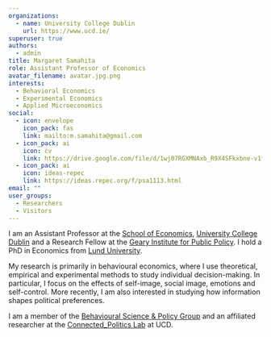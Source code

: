 ```yaml
---
organizations:
  - name: University College Dublin
    url: https://www.ucd.ie/
superuser: true
authors:
  - admin
title: Margaret Samahita
role: Assistant Professor of Economics
avatar_filename: avatar.jpg.png
interests:
  - Behavioral Economics
  - Experimental Economics
  - Applied Microeconomics
social:
  - icon: envelope
    icon_pack: fas
    link: mailto:m.samahita@gmail.com
  - icon_pack: ai
    icon: cv
    link: https://drive.google.com/file/d/1wj07RGXMNAxb_R9X4SFkxbne-v1fxfM0/view?usp=sharing
  - icon_pack: ai
    icon: ideas-repec
    link: https://ideas.repec.org/f/psa1113.html
email: ""
user_groups:
  - Researchers
  - Visitors
---
```

I am an Assistant Professor at the [School of Economics](https://www.ucd.ie/economics/), [University College Dublin](https://www.ucd.ie/) and a Research Fellow at the [Geary Institute for Public Policy](https://www.ucd.ie/geary/). I hold a PhD in Economics from [Lund University](https://nek.lu.se/en).

My research is primarily in behavioural economics, where I use theoretical, empirical and experimental methods to study individual decision-making. In particular, I focus on the effects of self-image, social image, emotions and self-control. More recently, I am also interested in studying how information shapes political preferences.

I am a member of the [Behavioural Science & Policy Group](https://bsp.ucd.ie/) and an affiliated researcher at the [Connected_Politics Lab](https://www.ucd.ie/connected_politics/) at UCD.
